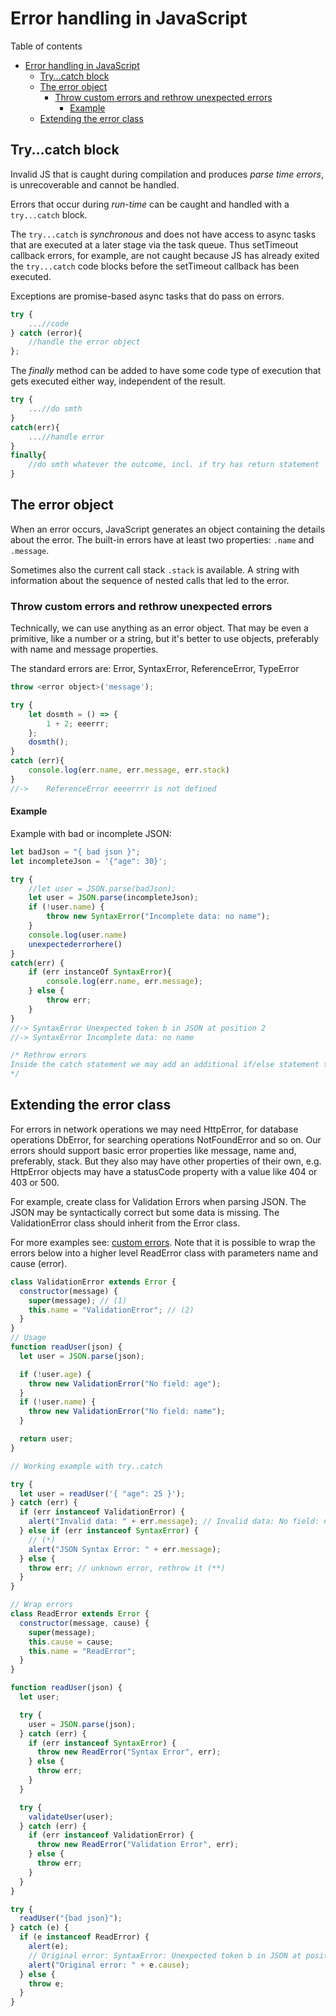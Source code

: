 # Error handling in JavaScript

Table of contents

- [Error handling in JavaScript](#error-handling-in-javascript)
  - [Try...catch block](#trycatch-block)
  - [The error object](#the-error-object)
    - [Throw custom errors and rethrow unexpected errors](#throw-custom-errors-and-rethrow-unexpected-errors)
      - [Example](#example)
  - [Extending the error class](#extending-the-error-class)

## Try...catch block

Invalid JS that is caught during compilation and produces _parse time errors_, is unrecoverable and cannot be handled.

Errors that occur during _run-time_ can be caught and handled with a `try...catch` block.

The `try...catch` is _synchronous_ and does not have access to async tasks that are executed at a later stage via the task queue. Thus setTimeout callback errors, for example, are not caught because JS has already exited the `try...catch` code blocks before the setTimeout callback has been executed.

Exceptions are promise-based async tasks that do pass on errors.

```js
try {
	...//code
} catch (error){
	//handle the error object
};
```

The _finally_ method can be added to have some code type of execution that gets executed either way, independent of the result.

```js
try {
	...//do smth
}
catch(err){
	...//handle error
}
finally{
	//do smth whatever the outcome, incl. if try has return statement
}
```

## The error object

When an error occurs, JavaScript generates an object containing the details about the error. The built-in errors have at least two properties: `.name` and `.message`.

Sometimes also the current call stack `.stack` is available. A string with information about the sequence of nested calls that led to the error.

### Throw custom errors and rethrow unexpected errors

Technically, we can use anything as an error object. That may be even a primitive, like a number or a string, but it's better to use objects, preferably with name and message properties.

The standard errors are: Error, SyntaxError, ReferenceError, TypeError

```js
throw <error object>('message');

try {
	let dosmth = () => {
		1 + 2; eeerrr;
	};
	dosmth();
}
catch (err){
	console.log(err.name, err.message, err.stack)
}
//-> 	ReferenceError eeeerrrr is not defined
```

#### Example

Example with bad or incomplete JSON:

```js
let badJson = "{ bad json }";
let incompleteJson = '{"age": 30}';

try {
	//let user = JSON.parse(badJson);
	let user = JSON.parse(incompleteJson);
	if (!user.name) {
    	throw new SyntaxError("Incomplete data: no name");
	}
	console.log(user.name)
	unexpectederrorhere()
}
catch(err) {
	if (err instanceOf SyntaxError){
		console.log(err.name, err.message);
	} else {
		throw err;
	}
}
//-> SyntaxError Unexpected token b in JSON at position 2
//-> SyntaxError Incomplete data: no name

/* Rethrow errors
Inside the catch statement we may add an additional if/else statement to handle unexpected errors unrelated to the JSON parsing.
*/
```

## Extending the error class

For errors in network operations we may need HttpError, for database operations DbError, for searching operations NotFoundError and so on. Our errors should support basic error properties like message, name and, preferably, stack. But they also may have other properties of their own, e.g. HttpError objects may have a statusCode property with a value like 404 or 403 or 500.

For example, create class for Validation Errors when parsing JSON. The JSON may be syntactically correct but some data is missing. The ValidationError class should inherit from the Error class.

For more examples see: [custom errors](https://javascript.info/custom-errors). Note that it is possible to wrap the errors below into a higher level ReadError class with parameters name and cause (error).

```js
class ValidationError extends Error {
  constructor(message) {
    super(message); // (1)
    this.name = "ValidationError"; // (2)
  }
}
// Usage
function readUser(json) {
  let user = JSON.parse(json);

  if (!user.age) {
    throw new ValidationError("No field: age");
  }
  if (!user.name) {
    throw new ValidationError("No field: name");
  }

  return user;
}

// Working example with try..catch

try {
  let user = readUser('{ "age": 25 }');
} catch (err) {
  if (err instanceof ValidationError) {
    alert("Invalid data: " + err.message); // Invalid data: No field: name
  } else if (err instanceof SyntaxError) {
    // (*)
    alert("JSON Syntax Error: " + err.message);
  } else {
    throw err; // unknown error, rethrow it (**)
  }
}

// Wrap errors
class ReadError extends Error {
  constructor(message, cause) {
    super(message);
    this.cause = cause;
    this.name = "ReadError";
  }
}

function readUser(json) {
  let user;

  try {
    user = JSON.parse(json);
  } catch (err) {
    if (err instanceof SyntaxError) {
      throw new ReadError("Syntax Error", err);
    } else {
      throw err;
    }
  }

  try {
    validateUser(user);
  } catch (err) {
    if (err instanceof ValidationError) {
      throw new ReadError("Validation Error", err);
    } else {
      throw err;
    }
  }
}

try {
  readUser("{bad json}");
} catch (e) {
  if (e instanceof ReadError) {
    alert(e);
    // Original error: SyntaxError: Unexpected token b in JSON at position 1
    alert("Original error: " + e.cause);
  } else {
    throw e;
  }
}
```
